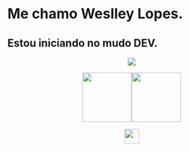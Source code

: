 # Me chamo Weslley Lopes.
## Estou iniciando no mudo DEV.

<p align="center">
<img loading="lazy" src="http://img.shields.io/static/v1?label=STATUS&message=EM%20DESENVOLVIMENTO&color=GREEN&style=for-the-badge"/>
</p>
<div>
    <p align="center">
    <a href="https://github.com/Weslleylopes93">
    <img height="100em" src="https://github-readme-stats.vercel.app/api?username=weslleylopes93&show_icons=false&hide=contribs,prs&cache_seconds=86400&theme=catppuccin_mocha"><img height="100em" src="https://github-readme-stats.vercel.app/api/top-langs/?username=weslleylopes93&layout=compact">
    </div>
<div>
    <p align="center">
    <a href="https://github.com/Weslleylopes93">
    <img height="30em" src="https://skillicons.dev/icons?i=py,vscode,windows,ps,anaconda">
